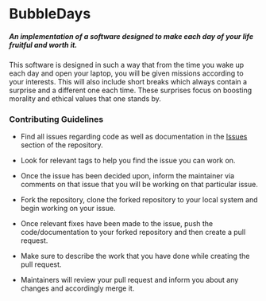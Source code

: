 # BubbleDays
##### An implementation of a software designed to make each day of your life fruitful and worth it.
This software is designed in such a way that from the time you wake up each day and open your laptop, you will be given missions according to your interests. This will also include short breaks which always contain a surprise and a different one each time. These surprises focus on boosting morality and ethical values that one stands by. 

### Contributing Guidelines
  * Find all issues regarding code as well as documentation in the [Issues](./Issues) section of the repository.
  
  * Look for relevant tags to help you find the issue you can work on.
  
  * Once the issue has been decided upon, inform the maintainer via comments on that issue that you will be working on that particular issue.
  
  * Fork the repository, clone the forked repository to your local system and begin working on your issue.
  
  * Once relevant fixes have been made to the issue, push the code/documentation to your forked repository and then create a pull request.
  
  * Make sure to describe the work that you have done while creating the pull request.
  
  * Maintainers will review your pull request and inform you about any changes and accordingly merge it.
